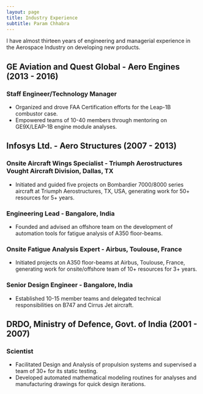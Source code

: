```yaml
---
layout: page
title: Industry Experience
subtitle: Param Chhabra
---
```


I have almost thirteen years of engineering and managerial experience in the Aerospace Industry on developing new products.

## GE Aviation and Quest Global - Aero Engines (2013 - 2016)
### Staff Engineer/Technology Manager
* Organized and drove FAA Certification efforts for the Leap-1B combustor case.
* Empowered teams of 10-40 members through mentoring on GE9X/LEAP-1B engine module analyses.

## Infosys Ltd. - Aero Structures (2007 - 2013)
### Onsite Aircraft Wings Specialist - Triumph Aerostructures Vought Aircraft Division, Dallas, TX
* Initiated and guided five projects on Bombardier 7000/8000 series aircraft at Triumph Aerostructures, TX, USA, generating work for 50+ resources for 5+ years.

### Engineering Lead - Bangalore, India
* Founded and advised an offshore team on the development of automation tools for fatigue analysis of A350 floor-beams.

### Onsite Fatigue Analysis Expert - Airbus, Toulouse, France
* Initiated projects on A350 floor-beams at Airbus, Toulouse, France, generating work for onsite/offshore team of 10+ resources for 3+ years.

### Senior Design Engineer - Bangalore, India
* Established 10-15 member teams and delegated technical responsibilities on B747 and Cirrus Jet aircraft.

## DRDO, Ministry of Defence, Govt. of India (2001 - 2007)
### Scientist
* Facilitated Design and Analysis of propulsion systems and supervised a team of 30+ for its static testing.
* Developed automated mathematical modeling routines for analyses and manufacturing drawings for quick design iterations.
